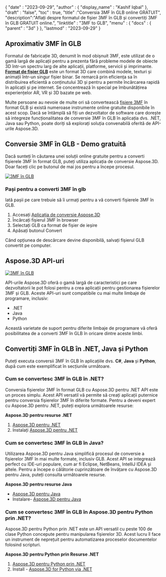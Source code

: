 {
  "date" : "2023-09-29",
  "author" : {
    "display_name" : "Kashif Iqbal"
},
  "draft" : "false",
  "toc" : true,
  "title" :"Conversia 3MF în GLB online GRATUIT",
  "description":"Aflați despre formatul de fișier 3MF în GLB și convertiți 3MF în GLB GRATUIT online.",
  "linktitle" : "3MF to GLB",
  "menu" : {
    "docs" : {
      "parent" : "3d"
}
},
  "lastmod" : "2023-09-29"
}

## Aproximativ 3MF în GLB

Formatul de fabricație 3D, denumit în mod obișnuit 3MF, este utilizat de o gamă largă de aplicații pentru a prezenta fără probleme modele de obiecte 3D într-un spectru larg de alte aplicații, platforme, servicii și imprimante. **[Format de fișier GLB](/ro/3d/glb/)** este un format 3D care combină modele, texturi și animații într-un singur fișier binar. Se remarcă prin eficiența sa în distribuirea eficientă a conținutului 3D și pentru a permite încărcarea rapidă în aplicații și pe internet. Se concentrează în special pe îmbunătățirea experiențelor AR, VR și 3D bazate pe web.

Multe persoane au nevoie de multe ori să convertească [fișiere 3MF](/ro/3d/3mf/) în format GLB și există numeroase instrumente online gratuite disponibile în acest scop. Dacă se întâmplă să fiți un dezvoltator de software care dorește să integreze funcționalitatea de conversie 3MF în GLB în aplicația dvs. .NET, Java sau Python, poate doriți să explorați soluția convenabilă oferită de API-urile Aspose.3D.

## Conversie 3MF în GLB - Demo gratuită

Dacă sunteți în căutarea unei soluții online gratuite pentru a converti fișierele 3MF în format GLB, puteți utiliza aplicația de conversie Aspose.3D. Doar faceți clic pe butonul de mai jos pentru a începe procesul.

[![3MF în GLB](../3mf-to-glb.png)](https://products.aspose.app/3d/conversion/)

### Pași pentru a converti 3MF în glb

Iată pașii pe care trebuie să îi urmați pentru a vă converti fișierele 3MF în GLB.

1. Accesați [Aplicația de conversie Aspose.3D](https://products.aspose.app/3d/conversion/)
1. Încărcați fișierul 3MF în browser
1. Selectați GLB ca format de fișier de ieșire
1. Apăsați butonul Convert

Când opțiunea de descărcare devine disponibilă, salvați fișierul GLB convertit pe computer.

## Aspose.3D API-uri

[![3MF în GLB](../try-aspose-3d.png)](https://products.aspose.com/3d/)

API-urile Aspose.3D oferă o gamă largă de caracteristici pe care dezvoltatorii le pot folosi pentru a crea aplicații pentru gestionarea fișierelor 3MF și GLB. Aceste API-uri sunt compatibile cu mai multe limbaje de programare, inclusiv:

* .NET
* Java
* Python

Această varietate de suport pentru diferite limbaje de programare vă oferă posibilitatea de a converti 3MF în GLB în oricare dintre aceste limbi.

## Convertiți 3MF în GLB în .NET, Java și Python

Puteți executa conversii 3MF în GLB în aplicațiile dvs. **C#**, **Java** și **Python**, după cum este exemplificat în secțiunile următoare.

### Cum se convertesc 3MF în GLB în .NET?

Conversia fișierelor 3MF în format GLB cu Aspose.3D pentru .NET API este un proces simplu. Acest API versatil vă permite să creați aplicații puternice pentru conversia fișierelor 3MF în diferite formate. Pentru a deveni expert cu Aspose.3D pentru .NET, puteți explora următoarele resurse:

**Aspose.3D pentru resurse .NET**

1. [Aspose.3D pentru .NET](https://products.aspose.com/3d/net/)
1. Instalați [Aspose.3D pentru .NET](https://docs.aspose.com/3d/net/installation/)

### Cum se convertesc 3MF în GLB în Java?

Utilizarea Aspose.3D pentru Java simplifică procesul de conversie a fișierelor 3MF în mai multe formate, inclusiv GLB. Acest API se integrează perfect cu IDE-uri populare, cum ar fi Eclipse, NetBeans, IntelliJ IDEA și altele. Pentru a începe o călătorie cuprinzătoare de învățare cu Aspose.3D pentru Java, puteți consulta următoarele resurse.

**Aspose.3D pentru resurse Java**

* [Aspose.3D pentru Java](https://products.aspose.com/3d/java/)
* Instalare- [Aspose.3D pentru Java](https://docs.aspose.com/3d/java/installation/)

### Cum se convertesc 3MF în GLB în Aspose.3D pentru Python prin .NET?

Aspose.3D pentru Python prin .NET este un API versatil cu peste 100 de clase Python concepute pentru manipularea fișierelor 3D. Acest lucru îl face un instrument de neprețuit pentru automatizarea proceselor documentelor folosind scripturi.

**Aspose.3D pentru Python prin Resurse .NET**

1. [Aspose.3D pentru Python prin .NET](https://products.aspose.com/3d/python-net/)
1. Install - [Aspose.3D for Python via .NET](https://releases.aspose.com/3d/python-net/)
